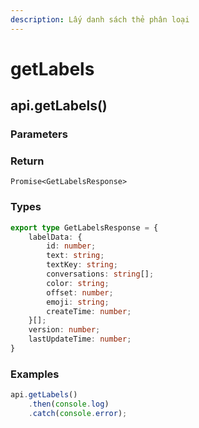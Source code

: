 ```yaml
---
description: Lấy danh sách thẻ phân loại
---
```


# getLabels

## api.getLabels()

### Parameters

### Return

`Promise<GetLabelsResponse>`

### Types

```typescript
export type GetLabelsResponse = {
    labelData: {
        id: number;
        text: string;
        textKey: string;
        conversations: string[];
        color: string;
        offset: number;
        emoji: string;
        createTime: number;
    }[];
    version: number;
    lastUpdateTime: number;
}
```

### Examples

```javascript
api.getLabels()
    .then(console.log)
    .catch(console.error);
```
